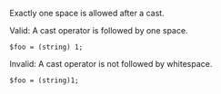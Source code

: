 Exactly one space is allowed after a cast.

Valid: A cast operator is followed by one space.
```
$foo = (string) 1;
```

Invalid: A cast operator is not followed by whitespace.
```
$foo = (string)1;
```
